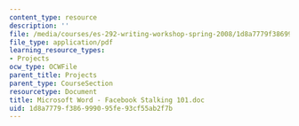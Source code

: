 ```yaml
---
content_type: resource
description: ''
file: /media/courses/es-292-writing-workshop-spring-2008/1d8a7779f386999095fe93cf55ab2f7b_MITES_292S08_facbok.pdf
file_type: application/pdf
learning_resource_types:
- Projects
ocw_type: OCWFile
parent_title: Projects
parent_type: CourseSection
resourcetype: Document
title: Microsoft Word - Facebook Stalking 101.doc
uid: 1d8a7779-f386-9990-95fe-93cf55ab2f7b
---
```

